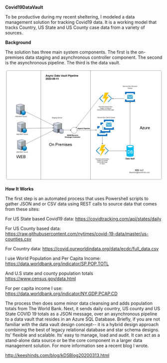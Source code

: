 __Covid19DataVault__

To be productive during my recent sheltering, I modeled a data management solution for tracking Covid19 data. It is a working model that tracks Country, US State and US County case data from a variety of sources. 

__Background__

The solution has three main system components. The first is the on-premises data staging and asynchronous controller component. The second is the asynchronous pipeline. The third is the data vault. 

![image](https://github.com/dkeeshin/covid19datavault/blob/master/covid19_datavault_20200611.png)

__How It Works__

The first step is an automated process that uses Powershell scripts to gather JSON and or CSV data using REST calls to source data that comes from these sites:  

For US State based Covid19 data:  https://covidtracking.com/api/states/daily 

For US County based data:  https://raw.githubusercontent.com/nytimes/covid-19-data/master/us-counties.csv 

For Country data:  https://covid.ourworldindata.org/data/ecdc/full_data.csv 

I use World Population and Per Capita Income: https://data.worldbank.org/indicator/SP.POP.TOTL

And U.S state and county population totals  https://www.census.gov/data.html

For per capita income I use:  https://data.worldbank.org/indicator/NY.GDP.PCAP.CD

The process then does some minor data cleansing and adds population totals from The World Bank. Next, it sends daily country, US county and US State COVID 19 totals as a JSON message, over an asynchronous pipeline to a data vault that resides in an Azure SQL Database. 
Briefly, if you are not familiar with the data vault design concept-- it is a hybrid design approach combining the best of legacy relational database and star schema designs. Its’ flexible and scalable. Its’ easy to manage, load and audit. It can act as a stand-alone data source or be the core component in a larger data management solution. For more information see a recent blog I wrote.  

http://keeshinds.com/blog/kDSBlog20200313.html


